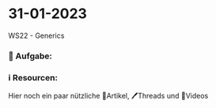 # 31-01-2023
WS22 - Generics

### 📝 Aufgabe:



  ### ℹ️ Resourcen:
Hier noch ein paar nützliche 📃Artikel, 🖊️Threads und 🎥Videos
